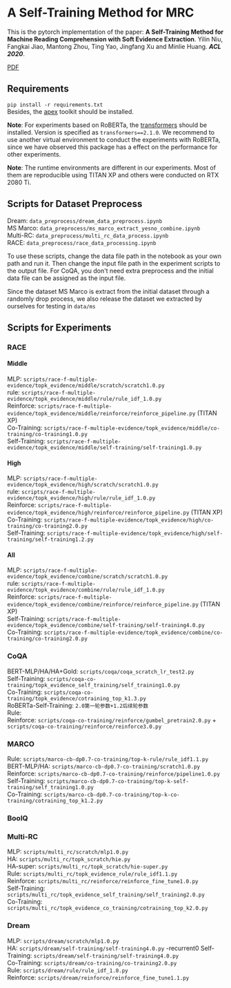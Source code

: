 # A Self-Training Method for MRC

This is the pytorch implementation of the paper: **A Self-Training Method for Machine Reading Comprehension with Soft Evidence Extraction**. Yilin Niu, Fangkai Jiao, Mantong Zhou, Ting Yao, Jingfang Xu and Minlie Huang. ***ACL 2020***.

[PDF]()

## Requirements

``pip install -r requirements.txt``  
Besides, the [apex](https://github.com/NVIDIA/apex) toolkit should be installed.  

**Note**: For experiments based on RoBERTa, the [transformers](https://github.com/huggingface/transformers) should be installed. Version is specified as `transformers==2.1.0`.
We recommend to use another virtual environment to conduct the experiments with RoBERTa, since we have observed this package has a effect on the performance for other experiments.  

**Note**: The runtime environments are different in our experiments. Most of them are reproducible using TITAN XP and others were conducted on RTX 2080 Ti.

## Scripts for Dataset Preprocess

Dream: `data_preprocess/dream_data_preprocess.ipynb`  
MS Marco: `data_preprocess/ms_marco_extract_yesno_combine.ipynb`  
Multi-RC: `data_preprocess/multi_rc_data_process.ipynb`  
RACE: `data_preprocess/race_data_processing.ipynb`

To use these scripts, change the data file path in the notebook as your own path and run it. Then change the input file path in the experiment scripts to the output file.
For CoQA, you don't need extra preprocess and the initial data file can be assigned as the input file.

Since the dataset MS Marco is extract from the initial dataset through a randomly drop process, we also release the dataset we extracted by ourselves for testing in ``data/ms``

## Scripts for Experiments
### RACE
#### Middle
MLP: `scripts/race-f-multiple-evidence/topk_evidence/middle/scratch/scratch1.0.py`  
rule: `scripts/race-f-multiple-evidence/topk_evidence/middle/rule/rule_idf_1.0.py`  
Reinforce: `scripts/race-f-multiple-evidence/topk_evidence/middle/reinforce/reinforce_pipeline.py` (TITAN XP)    
Co-Training: `scripts/race-f-multiple-evidence/topk_evidence/middle/co-training/co-training1.0.py`  
Self-Training: `scripts/race-f-multiple-evidence/topk_evidence/middle/self-training/self-training1.0.py`

#### High
MLP: `scripts/race-f-multiple-evidence/topk_evidence/high/scratch/scratch1.0.py`  
rule: `scripts/race-f-multiple-evidence/topk_evidence/high/rule/rule_idf_1.0.py`  
Reinforce: `scripts/race-f-multiple-evidence/topk_evidence/high/reinforce/reinforce_pipeline.py`  (TITAN XP)  
Co-Training: `scripts/race-f-multiple-evidence/topk_evidence/high/co-training/co-training2.0.py`  
Self-Training: `scripts/race-f-multiple-evidence/topk_evidence/high/self-training/self-training1.2.py`  

#### All
MLP: `scripts/race-f-multiple-evidence/topk_evidence/combine/scratch/scratch1.0.py`  
rule: `scripts/race-f-multiple-evidence/topk_evidence/combine/rule/rule_idf_1.0.py`  
Reinforce: `scripts/race-f-multiple-evidence/topk_evidence/combine/reinforce/reinforce_pipeline.py`  (TITAN XP)  
Self-Training: `scripts/race-f-multiple-evidence/topk_evidence/combine/self-training/self-training4.0.py`  
Co-Training: `scripts/race-f-multiple-evidence/topk_evidence/combine/co-training/co-training2.0.py`

### CoQA

BERT-MLP/HA/HA+Gold: `scripts/coqa/coqa_scratch_lr_test2.py`  
Self-Training: `scripts/coqa-co-training/topk_evidence_self_training/self_training1.0.py`  
Co-Training: `scripts/coqa-co-training/topk_evidence/cotraining_top_k1.3.py`  
RoBERTa-Self-Training: `2.0第一轮参数+1.2后续轮参数`  
Rule:   
Reinforce: `scripts/coqa-co-training/reinforce/gumbel_pretrain2.0.py` + `scripts/coqa-co-training/reinforce/reinforce3.0.py`

### MARCO

Rule: `scripts/marco-cb-dp0.7-co-training/top-k-rule/rule_idf1.1.py`  
BERT-MLP/HA: `scripts/marco-cb-dp0.7-co-training/scratch1.0.py`  
Reinforce: `scripts/marco-cb-dp0.7-co-training/reinforce/pipeline1.0.py`  
Self-Training: `scripts/marco-cb-dp0.7-co-training/top-k-self-training/self_training1.0.py`  
Co-Training: `scripts/marco-cb-dp0.7-co-training/top-k-co-training/cotraining_top_k1.2.py`  

### BoolQ

### Multi-RC

MLP: `scripts/multi_rc/scratch/mlp1.0.py`  
HA: `scripts/multi_rc/topk_scratch/hie.py`  
HA-super: `scripts/multi_rc/topk_scratch/hie-super.py`  
Rule: `scripts/multi_rc/topk_evidence_rule/rule_idf1.1.py`  
Reinforce: `scripts/multi_rc/reinforce/reinforce_fine_tune1.0.py`  
Self-Training: `scripts/multi_rc/topk_evidence_self_training/self_training2.0.py`  
Co-Training: `scripts/multi_rc/topk_evidence_co_training/cotraining_top_k2.0.py`  

### Dream   

MLP: `scripts/dream/scratch/mlp1.0.py`  
HA: `scripts/dream/self-training/self-training4.0.py` -recurrent0
Self-Training: `scripts/dream/self-training/self-training4.0.py`  
Co-Training: `scripts/dream/co-training/co-training2.0.py`  
Rule: `scripts/dream/rule/rule_idf_1.0.py`  
Reinforce: `scripts/dream/reinforce/reinforce_fine_tune1.1.py`

